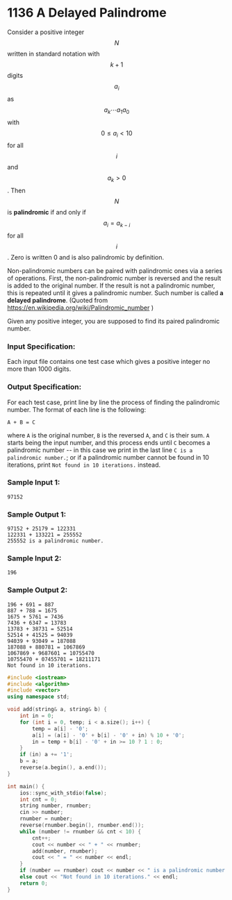 # 1136 A Delayed Palindrome
Consider a positive integer $$N$$ written in standard notation with $$k+1$$ digits $$a_i$$ as $$a_k \cdots a_1 a_0$$ with $$0 \le a_i < 10$$ for all $$i$$ and $$a_k > 0$$. Then $$N$$ is **palindromic** if and only if $$a_i = a_{k-i}$$ for all $$i$$. Zero is written 0 and is also palindromic by definition.

Non-palindromic numbers can be paired with palindromic ones via a series of operations. First, the non-palindromic number is reversed and the result is added to the original number. If the result is not a palindromic number, this is repeated until it gives a palindromic number. Such number is called **a delayed palindrome**. (Quoted from https://en.wikipedia.org/wiki/Palindromic_number )

Given any positive integer, you are supposed to find its paired palindromic number.

### Input Specification:

Each input file contains one test case which gives a positive integer no more than 1000 digits.

### Output Specification:

For each test case, print line by line the process of finding the palindromic number. The format of each line is the following:
```
A + B = C
```
where `A` is the original number, `B` is the reversed `A`, and `C` is their sum. `A` starts being the input number, and this process ends until `C` becomes a palindromic number -- in this case we print in the last line `C is a palindromic number.`; or if a palindromic number cannot be found in 10 iterations, print `Not found in 10 iterations.` instead.

### Sample Input 1:
```in
97152
```

### Sample Output 1:
```out
97152 + 25179 = 122331
122331 + 133221 = 255552
255552 is a palindromic number.
```

### Sample Input 2:
```in
196
```

### Sample Output 2:
```out
196 + 691 = 887
887 + 788 = 1675
1675 + 5761 = 7436
7436 + 6347 = 13783
13783 + 38731 = 52514
52514 + 41525 = 94039
94039 + 93049 = 187088
187088 + 880781 = 1067869
1067869 + 9687601 = 10755470
10755470 + 07455701 = 18211171
Not found in 10 iterations.
```

```cpp
#include <iostream>
#include <algorithm>
#include <vector>
using namespace std;

void add(string& a, string& b) {
	int in = 0;
	for (int i = 0, temp; i < a.size(); i++) {
		temp = a[i] - '0';
		a[i] = (a[i] - '0' + b[i] - '0' + in) % 10 + '0';
		in = temp + b[i] - '0' + in >= 10 ? 1 : 0;
	}
	if (in) a += '1';
	b = a;
	reverse(a.begin(), a.end());
}

int main() {
	ios::sync_with_stdio(false);
	int cnt = 0;
	string number, rnumber;
	cin >> number;
	rnumber = number;
	reverse(rnumber.begin(), rnumber.end());
	while (number != rnumber && cnt < 10) {
		cnt++;
		cout << number << " + " << rnumber;
		add(number, rnumber);
		cout << " = " << number << endl;
	}
	if (number == rnumber) cout << number << " is a palindromic number." << endl;
	else cout << "Not found in 10 iterations." << endl;
	return 0;
}
```